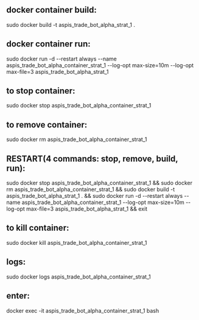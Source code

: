 
  

## docker container build:

  

sudo docker build -t aspis_trade_bot_alpha_strat_1 .

  

## docker container run:

  

sudo docker run -d --restart always --name aspis_trade_bot_alpha_container_strat_1 --log-opt max-size=10m --log-opt max-file=3 aspis_trade_bot_alpha_strat_1

  

## to stop container:

  

sudo docker stop aspis_trade_bot_alpha_container_strat_1

  

## to remove container:

  

sudo docker rm aspis_trade_bot_alpha_container_strat_1

  

## RESTART(4 commands: stop, remove, build, run):

  

sudo docker stop aspis_trade_bot_alpha_container_strat_1 && sudo docker rm aspis_trade_bot_alpha_container_strat_1 && sudo docker build -t aspis_trade_bot_alpha_strat_1 . && sudo docker run -d --restart always --name aspis_trade_bot_alpha_container_strat_1 --log-opt max-size=10m --log-opt max-file=3 aspis_trade_bot_alpha_strat_1 && exit

  

## to kill container:

  

sudo docker kill aspis_trade_bot_alpha_container_strat_1

  

## logs:

  

sudo docker logs aspis_trade_bot_alpha_container_strat_1

  

## enter:

  

docker exec -it aspis_trade_bot_alpha_container_strat_1 bash
